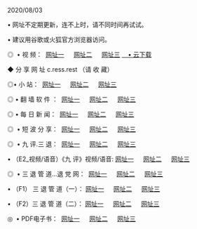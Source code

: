 <p>2020/08/03
<p>• 网址不定期更新，连不上时，请不同时间再试试。
<p>• 建议用谷歌或火狐官方浏览器访问。
<p>◎  • 视 频： 
<a href="http://tcs.fasoclash.com/" target="_blank">网址一</a> 　 
<a href="http://tbs.fasoclash.com/" target="_blank">网址二</a> 　 
<a href="http://tas.fasoclash.com/b.html" target="_blank">网址三</a>
<a href="https://disk.yandex.ru/d/wIUK0uxc3Gk4Ng" target="_blank">　• 云下载 </a></p>
<p>◆ 分 享 网 址  c.ress.rest   （请 收 藏） </p>

<p>◎•  小 站：  
<a href="http://tcs.fasoclash.com/f.html" target="_blank">网址一</a> 　 
<a href="http://tbs.fasoclash.com/h.html" target="_blank">网址二</a> 　 
<a href="http://tas.fasoclash.com/k/" target="_blank">网址三</a></p><p>

<p>◎  • 翻 墙 软 件 ：  
<a href="http://tcs.fasoclash.com/ff/" target="_blank">网址一</a> 　 
<a href="http://tbs.fasoclash.com/s/read/a1_nd.html" target="_blank">网址二</a> 　 
<a href="http://tas.fasoclash.com/ff/index.html" target="_blank">网址三</a></p>
<p>◎  • 每 日 新 闻：  
<a href="http://tcs.fasoclash.com/day/" target="_blank">网址一</a> 　 
<a href="http://tbs.fasoclash.com/day/" target="_blank">网址二</a> 　 
<a href="http://tas.fasoclash.com/day/index.html" target="_blank">网址三</a></p>
<p>◎   • 短 波 分 享：  
<a href="http://tcs.fasoclash.com/h/" target="_blank">网址一</a> 　 
<a href="http://tas.fasoclash.com/h/" target="_blank">网址二</a> 　 
<a href="http://tbs.fasoclash.com/h/index.html" target="_blank">网址三</a></p>
<p>◎   • 九 评.三 退：  
<a href="http://tcs.fasoclash.com/t/" target="_blank">网址一</a> 　 
<a href="http://tas.fasoclash.com/v2/index.html" target="_blank">网址二</a> 　 
<a href="http://tbs.fasoclash.com/tt/index.html" target="_blank">网址三</a> 　</p>
<p>  • （E2_视频/语音）《九 评》视频/语音: 
<a href="http://tcs.fasoclash.com/7738.html" target="_blank">网址一</a> 　 
<a href="http://tas.fasoclash.com/7614.html" target="_blank">网址二</a> 　 
<a href="http://tbs.fasoclash.com/7633.html" target="_blank">网址三</a></p>
<p>◎   • 三 退 管 道...退 党 网：  
<a href="http://tcs.fasoclash.com/go/td1.html" target="_blank">网址一</a> 　 
<a href="http://tas.fasoclash.com/go/td2.html" target="_blank">网址二</a> 　 
<a href="http://tbs.fasoclash.com/go/td3.html" target="_blank">网址三</a></p>
<p>  • （F1） 三 退 管 道（一）： 
<a href="http://tcs.fasoclash.com/dd/" target="_blank">网址一</a> 　 
<a href="http://tas.fasoclash.com/s/read/a1_tdx.html" target="_blank">网址二</a> 　 
<a href="http://tbs.fasoclash.com/dd/" target="_blank">网址三</a></p>
<p>  • （F2）三 退 管 道（二）： 
<a href="http://tas.fasoclash.com/d/" target="_blank">网址一</a> 　 
<a href="http://tcs.fasoclash.com/d/index.html" target="_blank">网址二</a> 　 
<a href="http://tbs.fasoclash.com/d/" target="_blank">网址三</a></p>
<p>◎   • PDF电子书：  
<a href="http://tcs.fasoclash.com/p/" target="_blank">网址一</a> 　 
<a href="http://tbs.fasoclash.com/p/index.html" target="_blank">网址二</a> 　 
<a href="http://tas.fasoclash.com/p/" target="_blank">网址三</a></p>
